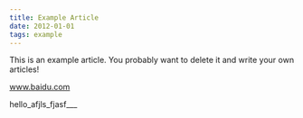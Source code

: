 ```yaml
---
title: Example Article
date: 2012-01-01
tags: example
---
```


This is an example article. You probably want to delete it and write your own articles!

www.baidu.com

hello_afjls_fjasf___
